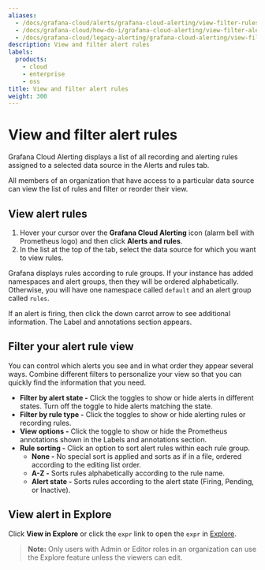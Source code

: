 ```yaml
---
aliases:
  - /docs/grafana-cloud/alerts/grafana-cloud-alerting/view-filter-rules/
  - /docs/grafana-cloud/how-do-i/grafana-cloud-alerting/view-filter-alerts/
  - /docs/grafana-cloud/legacy-alerting/grafana-cloud-alerting/view-filter-rules/
description: View and filter alert rules
labels:
  products:
    - cloud
    - enterprise
    - oss
title: View and filter alert rules
weight: 300
---
```


# View and filter alert rules

Grafana Cloud Alerting displays a list of all recording and alerting rules assigned to a selected data source in the Alerts and rules tab.

All members of an organization that have access to a particular data source can view the list of rules and filter or reorder their view.

## View alert rules

1. Hover your cursor over the **Grafana Cloud Alerting** icon (alarm bell with Prometheus logo) and then click **Alerts and rules**.
1. In the list at the top of the tab, select the data source for which you want to view rules.

Grafana displays rules according to rule groups. If your instance has added namespaces and alert groups, then they will be ordered alphabetically. Otherwise, you will have one namespace called `default` and an alert group called `rules`.

If an alert is firing, then click the down carrot arrow to see additional information. The Label and annotations section appears.

## Filter your alert rule view

You can control which alerts you see and in what order they appear several ways. Combine different filters to personalize your view so that you can quickly find the information that you need.

- **Filter by alert state -** Click the toggles to show or hide alerts in different states. Turn off the toggle to hide alerts matching the state.
- **Filter by rule type -** Click the toggles to show or hide alerting rules or recording rules.
- **View options -** Click the toggle to show or hide the Prometheus annotations shown in the Labels and annotations section.
- **Rule sorting -** Click an option to sort alert rules within each rule group.
  - **None -** No special sort is applied and sorts as if in a file, ordered according to the editing list order.
  - **A-Z -** Sorts rules alphabetically according to the rule name.
  - **Alert state -** Sorts rules according to the alert state (Firing, Pending, or Inactive).

## View alert in Explore

Click **View in Explore** or click the `expr` link to open the `expr` in [Explore](/docs/grafana/latest/explore/).

> **Note:** Only users with Admin or Editor roles in an organization can use the Explore feature unless the viewers can edit.

